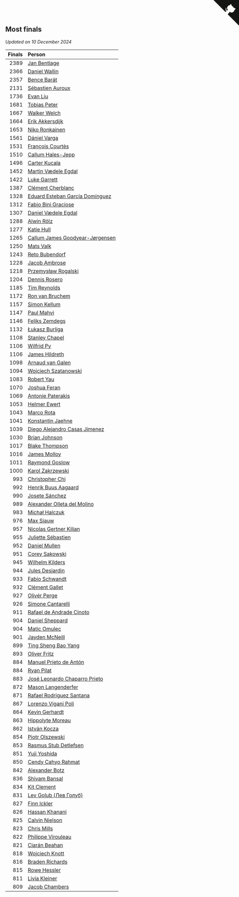 ## Most finals

*Updated on 10 December 2024*

| Finals | Person |
| ---: | :--- |
| 2389 | [Jan Bentlage](https://www.worldcubeassociation.org/persons/2010BENT01) |
| 2366 | [Daniel Wallin](https://www.worldcubeassociation.org/persons/2013WALL03) |
| 2357 | [Bence Barát](https://www.worldcubeassociation.org/persons/2008BARA01) |
| 2131 | [Sébastien Auroux](https://www.worldcubeassociation.org/persons/2008AURO01) |
| 1736 | [Evan Liu](https://www.worldcubeassociation.org/persons/2009LIUE01) |
| 1681 | [Tobias Peter](https://www.worldcubeassociation.org/persons/2014PETE03) |
| 1667 | [Walker Welch](https://www.worldcubeassociation.org/persons/2011WELC01) |
| 1664 | [Erik Akkersdijk](https://www.worldcubeassociation.org/persons/2005AKKE01) |
| 1653 | [Niko Ronkainen](https://www.worldcubeassociation.org/persons/2010RONK01) |
| 1561 | [Dániel Varga](https://www.worldcubeassociation.org/persons/2008VARG01) |
| 1531 | [François Courtès](https://www.worldcubeassociation.org/persons/2008COUR01) |
| 1510 | [Callum Hales-Jepp](https://www.worldcubeassociation.org/persons/2012HALE01) |
| 1496 | [Carter Kucala](https://www.worldcubeassociation.org/persons/2015KUCA01) |
| 1452 | [Martin Vædele Egdal](https://www.worldcubeassociation.org/persons/2013EGDA02) |
| 1422 | [Luke Garrett](https://www.worldcubeassociation.org/persons/2017GARR05) |
| 1387 | [Clément Cherblanc](https://www.worldcubeassociation.org/persons/2014CHER05) |
| 1328 | [Eduard Esteban García Domínguez](https://www.worldcubeassociation.org/persons/2011EDUA01) |
| 1312 | [Fabio Bini Graciose](https://www.worldcubeassociation.org/persons/2010GRAC02) |
| 1307 | [Daniel Vædele Egdal](https://www.worldcubeassociation.org/persons/2013EGDA01) |
| 1288 | [Alwin Rölz](https://www.worldcubeassociation.org/persons/2016ROLZ01) |
| 1277 | [Katie Hull](https://www.worldcubeassociation.org/persons/2010HULL01) |
| 1265 | [Callum James Goodyear-Jørgensen](https://www.worldcubeassociation.org/persons/2012GOOD02) |
| 1250 | [Mats Valk](https://www.worldcubeassociation.org/persons/2007VALK01) |
| 1243 | [Reto Bubendorf](https://www.worldcubeassociation.org/persons/2012BUBE01) |
| 1228 | [Jacob Ambrose](https://www.worldcubeassociation.org/persons/2010AMBR01) |
| 1218 | [Przemysław Rogalski](https://www.worldcubeassociation.org/persons/2013ROGA02) |
| 1204 | [Dennis Rosero](https://www.worldcubeassociation.org/persons/2010ROSE03) |
| 1185 | [Tim Reynolds](https://www.worldcubeassociation.org/persons/2005REYN01) |
| 1172 | [Ron van Bruchem](https://www.worldcubeassociation.org/persons/2003BRUC01) |
| 1157 | [Simon Kellum](https://www.worldcubeassociation.org/persons/2016KELL12) |
| 1147 | [Paul Mahvi](https://www.worldcubeassociation.org/persons/2012MAHV01) |
| 1146 | [Feliks Zemdegs](https://www.worldcubeassociation.org/persons/2009ZEMD01) |
| 1132 | [Łukasz Burliga](https://www.worldcubeassociation.org/persons/2013BURL01) |
| 1108 | [Stanley Chapel](https://www.worldcubeassociation.org/persons/2016CHAP04) |
| 1106 | [Wilfrid Py](https://www.worldcubeassociation.org/persons/2016PYWI01) |
| 1106 | [James Hildreth](https://www.worldcubeassociation.org/persons/2009HILD01) |
| 1098 | [Arnaud van Galen](https://www.worldcubeassociation.org/persons/2006GALE01) |
| 1094 | [Wojciech Szatanowski](https://www.worldcubeassociation.org/persons/2011SZAT01) |
| 1083 | [Robert Yau](https://www.worldcubeassociation.org/persons/2009YAUR01) |
| 1070 | [Joshua Feran](https://www.worldcubeassociation.org/persons/2011FERA01) |
| 1069 | [Antonie Paterakis](https://www.worldcubeassociation.org/persons/2012PATE01) |
| 1053 | [Helmer Ewert](https://www.worldcubeassociation.org/persons/2015EWER01) |
| 1043 | [Marco Rota](https://www.worldcubeassociation.org/persons/2009ROTA01) |
| 1041 | [Konstantin Jaehne](https://www.worldcubeassociation.org/persons/2015JAEH01) |
| 1039 | [Diego Alejandro Casas Jimenez](https://www.worldcubeassociation.org/persons/2014JIME05) |
| 1030 | [Brian Johnson](https://www.worldcubeassociation.org/persons/2013JOHN10) |
| 1017 | [Blake Thompson](https://www.worldcubeassociation.org/persons/2010THOM03) |
| 1016 | [James Molloy](https://www.worldcubeassociation.org/persons/2011MOLL01) |
| 1011 | [Raymond Goslow](https://www.worldcubeassociation.org/persons/2014GOSL01) |
| 1000 | [Karol Zakrzewski](https://www.worldcubeassociation.org/persons/2014ZAKR01) |
| 993 | [Christopher Chi](https://www.worldcubeassociation.org/persons/2014CHIC01) |
| 992 | [Henrik Buus Aagaard](https://www.worldcubeassociation.org/persons/2006BUUS01) |
| 990 | [Josete Sánchez](https://www.worldcubeassociation.org/persons/2015SANC18) |
| 989 | [Alexander Olleta del Molino](https://www.worldcubeassociation.org/persons/2008OLLE01) |
| 983 | [Michał Halczuk](https://www.worldcubeassociation.org/persons/2006HALC01) |
| 976 | [Max Siauw](https://www.worldcubeassociation.org/persons/2017SIAU02) |
| 957 | [Nicolas Gertner Kilian](https://www.worldcubeassociation.org/persons/2013GERT01) |
| 955 | [Juliette Sébastien](https://www.worldcubeassociation.org/persons/2014SEBA01) |
| 952 | [Daniel Mullen](https://www.worldcubeassociation.org/persons/2016MULL04) |
| 951 | [Corey Sakowski](https://www.worldcubeassociation.org/persons/2011SAKO01) |
| 945 | [Wilhelm Kilders](https://www.worldcubeassociation.org/persons/2010KILD02) |
| 944 | [Jules Desjardin](https://www.worldcubeassociation.org/persons/2010DESJ01) |
| 933 | [Fabio Schwandt](https://www.worldcubeassociation.org/persons/2014SCHW02) |
| 932 | [Clément Gallet](https://www.worldcubeassociation.org/persons/2004GALL02) |
| 927 | [Olivér Perge](https://www.worldcubeassociation.org/persons/2007PERG01) |
| 926 | [Simone Cantarelli](https://www.worldcubeassociation.org/persons/2012CANT02) |
| 911 | [Rafael de Andrade Cinoto](https://www.worldcubeassociation.org/persons/2007CINO01) |
| 904 | [Daniel Sheppard](https://www.worldcubeassociation.org/persons/2009SHEP01) |
| 904 | [Matic Omulec](https://www.worldcubeassociation.org/persons/2010OMUL02) |
| 901 | [Jayden McNeill](https://www.worldcubeassociation.org/persons/2012MCNE01) |
| 899 | [Ting Sheng Bao Yang](https://www.worldcubeassociation.org/persons/2008BAOY01) |
| 893 | [Oliver Fritz](https://www.worldcubeassociation.org/persons/2014FRIT02) |
| 884 | [Manuel Prieto de Antón](https://www.worldcubeassociation.org/persons/2015ANTO04) |
| 884 | [Ryan Pilat](https://www.worldcubeassociation.org/persons/2016PILA03) |
| 883 | [José Leonardo Chaparro Prieto](https://www.worldcubeassociation.org/persons/2011CHAP01) |
| 872 | [Mason Langenderfer](https://www.worldcubeassociation.org/persons/2013LANG03) |
| 871 | [Rafael Rodriguez Santana](https://www.worldcubeassociation.org/persons/2012SANT12) |
| 867 | [Lorenzo Vigani Poli](https://www.worldcubeassociation.org/persons/2007POLI01) |
| 864 | [Kevin Gerhardt](https://www.worldcubeassociation.org/persons/2013GERH01) |
| 863 | [Hippolyte Moreau](https://www.worldcubeassociation.org/persons/2008MORE02) |
| 862 | [István Kocza](https://www.worldcubeassociation.org/persons/2005KOCZ01) |
| 854 | [Piotr Olszewski](https://www.worldcubeassociation.org/persons/2013OLSZ02) |
| 853 | [Rasmus Stub Detlefsen](https://www.worldcubeassociation.org/persons/2014DETL01) |
| 851 | [Yuji Yoshida](https://www.worldcubeassociation.org/persons/2015YOSH01) |
| 850 | [Cendy Cahyo Rahmat](https://www.worldcubeassociation.org/persons/2010RAHM02) |
| 842 | [Alexander Botz](https://www.worldcubeassociation.org/persons/2013BOTZ01) |
| 836 | [Shivam Bansal](https://www.worldcubeassociation.org/persons/2011BANS02) |
| 834 | [Kit Clement](https://www.worldcubeassociation.org/persons/2008CLEM01) |
| 831 | [Lev Golub (Лев Голуб)](https://www.worldcubeassociation.org/persons/2014HOLU01) |
| 827 | [Finn Ickler](https://www.worldcubeassociation.org/persons/2012ICKL01) |
| 826 | [Hassan Khanani](https://www.worldcubeassociation.org/persons/2018KHAN26) |
| 825 | [Calvin Nielson](https://www.worldcubeassociation.org/persons/2014NIEL03) |
| 823 | [Chris Mills](https://www.worldcubeassociation.org/persons/2014MILL04) |
| 822 | [Philippe Virouleau](https://www.worldcubeassociation.org/persons/2008VIRO01) |
| 821 | [Ciarán Beahan](https://www.worldcubeassociation.org/persons/2012BEAH01) |
| 818 | [Wojciech Knott](https://www.worldcubeassociation.org/persons/2011KNOT01) |
| 816 | [Braden Richards](https://www.worldcubeassociation.org/persons/2017RICH02) |
| 815 | [Rowe Hessler](https://www.worldcubeassociation.org/persons/2007HESS01) |
| 811 | [Livia Kleiner](https://www.worldcubeassociation.org/persons/2013KLEI03) |
| 809 | [Jacob Chambers](https://www.worldcubeassociation.org/persons/2017CHAM09) |


<a href="https://github.com/jonatanklosko/wca_statistics" class="github-corner" aria-label="View source on Github"><svg width="80" height="80" viewBox="0 0 250 250" style="fill:#151513; color:#fff; position: absolute; top: 0; border: 0; right: 0;" aria-hidden="true"><path d="M0,0 L115,115 L130,115 L142,142 L250,250 L250,0 Z"></path><path d="M128.3,109.0 C113.8,99.7 119.0,89.6 119.0,89.6 C122.0,82.7 120.5,78.6 120.5,78.6 C119.2,72.0 123.4,76.3 123.4,76.3 C127.3,80.9 125.5,87.3 125.5,87.3 C122.9,97.6 130.6,101.9 134.4,103.2" fill="currentColor" style="transform-origin: 130px 106px;" class="octo-arm"></path><path d="M115.0,115.0 C114.9,115.1 118.7,116.5 119.8,115.4 L133.7,101.6 C136.9,99.2 139.9,98.4 142.2,98.6 C133.8,88.0 127.5,74.4 143.8,58.0 C148.5,53.4 154.0,51.2 159.7,51.0 C160.3,49.4 163.2,43.6 171.4,40.1 C171.4,40.1 176.1,42.5 178.8,56.2 C183.1,58.6 187.2,61.8 190.9,65.4 C194.5,69.0 197.7,73.2 200.1,77.6 C213.8,80.2 216.3,84.9 216.3,84.9 C212.7,93.1 206.9,96.0 205.4,96.6 C205.1,102.4 203.0,107.8 198.3,112.5 C181.9,128.9 168.3,122.5 157.7,114.1 C157.9,116.9 156.7,120.9 152.7,124.9 L141.0,136.5 C139.8,137.7 141.6,141.9 141.8,141.8 Z" fill="currentColor" class="octo-body"></path></svg></a><style>.github-corner:hover .octo-arm{animation:octocat-wave 560ms ease-in-out}@keyframes octocat-wave{0%,100%{transform:rotate(0)}20%,60%{transform:rotate(-25deg)}40%,80%{transform:rotate(10deg)}}@media (max-width:500px){.github-corner:hover .octo-arm{animation:none}.github-corner .octo-arm{animation:octocat-wave 560ms ease-in-out}}</style>
